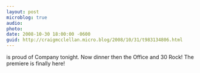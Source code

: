 ```yaml
---
layout: post
microblog: true
audio: 
photo: 
date: 2008-10-30 18:00:00 -0600
guid: http://craigmcclellan.micro.blog/2008/10/31/t983134806.html
---
```

is proud of Company tonight. Now dinner then the Office and  30 Rock! The premiere is finally here!
